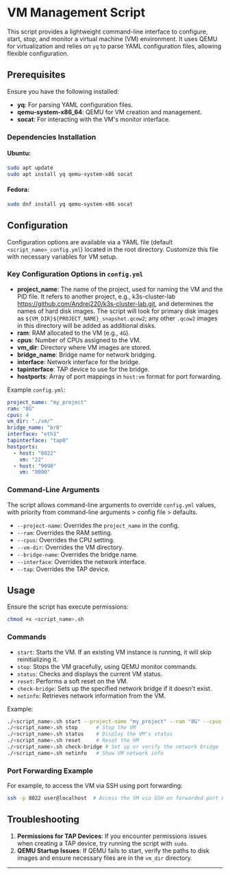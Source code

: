 
# VM Management Script

This script provides a lightweight command-line interface to configure, start, stop, and monitor a virtual machine (VM) environment. It uses QEMU for virtualization and relies on `yq` to parse YAML configuration files, allowing flexible configuration.

## Prerequisites
Ensure you have the following installed:

- **yq**: For parsing YAML configuration files.
- **qemu-system-x86_64**: QEMU for VM creation and management.
- **socat**: For interacting with the VM's monitor interface.

### Dependencies Installation

#### Ubuntu:
```bash
sudo apt update
sudo apt install yq qemu-system-x86 socat
```

#### Fedora:
```bash
sudo dnf install yq qemu-system-x86 socat
```

## Configuration

Configuration options are available via a YAML file (default `<script_name>_config.yml`) located in the root directory. Customize this file with necessary variables for VM setup.

### Key Configuration Options in `config.yml`

- **project_name**: The name of the project, used for naming the VM and the PID file. It refers to another project, e.g., k3s-cluster-lab https://github.com/Andrej220/k3s-cluster-lab.git, and determines the names of hard disk images. The script will look for primary disk images as `${VM_DIR}${PROJECT_NAME}_snapshot.qcow2`; any other `.qcow2` images in this directory will be added as additional disks.
- **ram**: RAM allocated to the VM (e.g., `4G`).
- **cpus**: Number of CPUs assigned to the VM.
- **vm_dir**: Directory where VM images are stored.
- **bridge_name**: Bridge name for network bridging.
- **interface**: Network interface for the bridge.
- **tapinterface**: TAP device to use for the bridge.
- **hostports**: Array of port mappings in `host:vm` format for port forwarding.

Example `config.yml`:
```yaml
project_name: "my_project"
ram: "8G"
cpus: 4
vm_dir: "./vm/"
bridge_name: "br0"
interface: "eth1"
tapinterface: "tap0"
hostports:
  - host: "8022"
    vm: "22"
  - host: "9090"
    vm: "9090"
```

### Command-Line Arguments

The script allows command-line arguments to override `config.yml` values, with priority from command-line arguments > config file > defaults.

- `--project-name`: Overrides the `project_name` in the config.
- `--ram`: Overrides the RAM setting.
- `--cpus`: Overrides the CPU setting.
- `--vm-dir`: Overrides the VM directory.
- `--bridge-name`: Overrides the bridge name.
- `--interface`: Overrides the network interface.
- `--tap`: Overrides the TAP device.

## Usage

Ensure the script has execute permissions:
```bash
chmod +x <script_name>.sh
```

### Commands

- `start`: Starts the VM. If an existing VM instance is running, it will skip reinitializing it.
- `stop`: Stops the VM gracefully, using QEMU monitor commands.
- `status`: Checks and displays the current VM status.
- `reset`: Performs a soft reset on the VM.
- `check-bridge`: Sets up the specified network bridge if it doesn't exist.
- `netinfo`: Retrieves network information from the VM.

Example:
```bash
./<script_name>.sh start --project-name "my_project" --ram "8G" --cpus 4
./<script_name>.sh stop      # Stop the VM
./<script_name>.sh status    # Display the VM's status
./<script_name>.sh reset     # Reset the VM
./<script_name>.sh check-bridge # Set up or verify the network bridge
./<script_name>.sh netinfo   # Show VM network info
```

### Port Forwarding Example

For example, to access the VM via SSH using port forwarding:
```bash
ssh -p 8022 user@localhost  # Access the VM via SSH on forwarded port 8022
```

## Troubleshooting

1. **Permissions for TAP Devices**: If you encounter permissions issues when creating a TAP device, try running the script with `sudo`.
2. **QEMU Startup Issues**: If QEMU fails to start, verify the paths to disk images and ensure necessary files are in the `vm_dir` directory.

---
